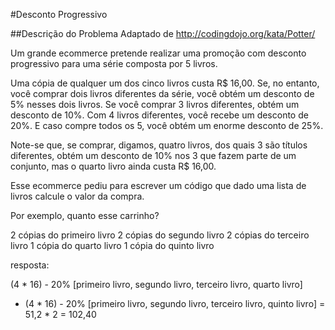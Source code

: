 #Desconto Progressivo

##Descrição do Problema
Adaptado de http://codingdojo.org/kata/Potter/

Um grande ecommerce pretende realizar uma promoção com desconto progressivo para
uma série composta por 5 livros.

Uma cópia de qualquer um dos cinco livros custa R$ 16,00. Se, no entanto, você 
comprar dois livros diferentes da série, você obtém um desconto de 5% nesses dois 
livros. Se você comprar 3 livros diferentes, obtém um desconto de 10%. 
Com 4 livros diferentes, você recebe um desconto de 20%. 
E caso compre todos os 5, você obtém um enorme desconto de 25%.

Note-se que, se comprar, digamos, quatro livros, dos quais 3 são títulos 
diferentes, obtém um desconto de 10% nos 3 que fazem parte de um conjunto, 
mas o quarto livro ainda custa R$ 16,00.

Esse ecommerce pediu para escrever um código que dado uma lista de livros
calcule o valor da compra.

Por exemplo, quanto esse carrinho?

2 cópias do primeiro livro
2 cópias do segundo livro
2 cópias do terceiro livro
1 cópia do quarto livro
1 cópia do quinto livro

resposta:

(4 \* 16) - 20% \[primeiro livro, segundo livro, terceiro livro, quarto livro\]
+ (4 \* 16) - 20% \[primeiro livro, segundo livro, terceiro livro, quinto livro\]
= 51,2 * 2
= 102,40


